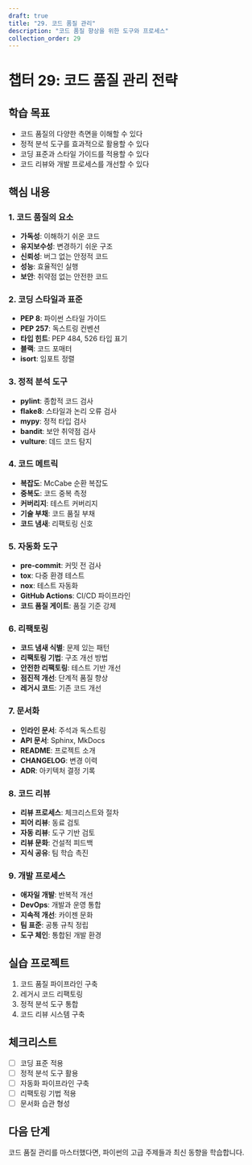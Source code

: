 ```yaml
---
draft: true
title: "29. 코드 품질 관리"
description: "코드 품질 향상을 위한 도구와 프로세스"
collection_order: 29
---
```


# 챕터 29: 코드 품질 관리 전략

## 학습 목표
- 코드 품질의 다양한 측면을 이해할 수 있다
- 정적 분석 도구를 효과적으로 활용할 수 있다
- 코딩 표준과 스타일 가이드를 적용할 수 있다
- 코드 리뷰와 개발 프로세스를 개선할 수 있다

## 핵심 내용

### 1. 코드 품질의 요소
- **가독성**: 이해하기 쉬운 코드
- **유지보수성**: 변경하기 쉬운 구조
- **신뢰성**: 버그 없는 안정적 코드
- **성능**: 효율적인 실행
- **보안**: 취약점 없는 안전한 코드

### 2. 코딩 스타일과 표준
- **PEP 8**: 파이썬 스타일 가이드
- **PEP 257**: 독스트링 컨벤션
- **타입 힌트**: PEP 484, 526 타입 표기
- **블랙**: 코드 포매터
- **isort**: 임포트 정렬

### 3. 정적 분석 도구
- **pylint**: 종합적 코드 검사
- **flake8**: 스타일과 논리 오류 검사
- **mypy**: 정적 타입 검사
- **bandit**: 보안 취약점 검사
- **vulture**: 데드 코드 탐지

### 4. 코드 메트릭
- **복잡도**: McCabe 순환 복잡도
- **중복도**: 코드 중복 측정
- **커버리지**: 테스트 커버리지
- **기술 부채**: 코드 품질 부채
- **코드 냄새**: 리팩토링 신호

### 5. 자동화 도구
- **pre-commit**: 커밋 전 검사
- **tox**: 다중 환경 테스트
- **nox**: 테스트 자동화
- **GitHub Actions**: CI/CD 파이프라인
- **코드 품질 게이트**: 품질 기준 강제

### 6. 리팩토링
- **코드 냄새 식별**: 문제 있는 패턴
- **리팩토링 기법**: 구조 개선 방법
- **안전한 리팩토링**: 테스트 기반 개선
- **점진적 개선**: 단계적 품질 향상
- **레거시 코드**: 기존 코드 개선

### 7. 문서화
- **인라인 문서**: 주석과 독스트링
- **API 문서**: Sphinx, MkDocs
- **README**: 프로젝트 소개
- **CHANGELOG**: 변경 이력
- **ADR**: 아키텍처 결정 기록

### 8. 코드 리뷰
- **리뷰 프로세스**: 체크리스트와 절차
- **피어 리뷰**: 동료 검토
- **자동 리뷰**: 도구 기반 검토
- **리뷰 문화**: 건설적 피드백
- **지식 공유**: 팀 학습 촉진

### 9. 개발 프로세스
- **애자일 개발**: 반복적 개선
- **DevOps**: 개발과 운영 통합
- **지속적 개선**: 카이젠 문화
- **팀 표준**: 공통 규칙 정립
- **도구 체인**: 통합된 개발 환경

## 실습 프로젝트
1. 코드 품질 파이프라인 구축
2. 레거시 코드 리팩토링
3. 정적 분석 도구 통합
4. 코드 리뷰 시스템 구축

## 체크리스트
- [ ] 코딩 표준 적용
- [ ] 정적 분석 도구 활용
- [ ] 자동화 파이프라인 구축
- [ ] 리팩토링 기법 적용
- [ ] 문서화 습관 형성

## 다음 단계
코드 품질 관리를 마스터했다면, 파이썬의 고급 주제들과 최신 동향을 학습합니다. 